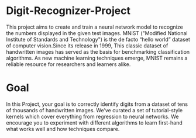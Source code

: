 # Digit-Recognizer-Project
This project aims to create and train a neural network model to recognize the numbers displayed in the given test images.
MNIST ("Modified National Institute of Standards and Technology") is the de facto “hello world” dataset of computer vision.Since its release in 1999,
This classic dataset of handwritten images has served as the basis for benchmarking classification algorithms. As new machine learning techniques emerge,
MNIST remains a reliable resource for researchers and learners alike.
# Goal
In this Project, your goal is to correctly identify digits from a dataset of tens of thousands of handwritten images. We’ve curated a set of tutorial-style kernels which cover everything from regression to neural networks. 
We encourage you to experiment with different algorithms to learn first-hand what works well and how techniques compare.
